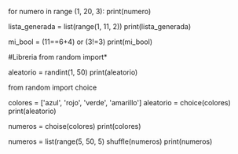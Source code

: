 for numero in range (1, 20, 3):
    print(numero)

lista_generada = list(range(1, 11, 2))
print(lista_generada)

mi_bool = (11==6+4) or (3!=3)
print(mi_bool)

#Libreria
from random import*

aleatorio = randint(1, 50)
print(aleatorio)

from random import choice

colores = ['azul', 'rojo', 'verde', 'amarillo']
aleatorio = choice(colores)
print(aleatorio)

numeros = choise(colores)
print(colores)

numeros = list(range(5, 50, 5)
shuffle(numeros)
print(numeros)
